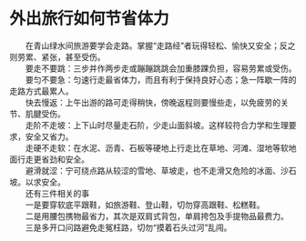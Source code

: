# 外出旅行如何节省体力  
&emsp;&emsp;在青山绿水间旅游要学会走路。掌握“走路经”者玩得轻松、愉快又安全；反之则劳累、紧张，甚至受伤。  
&emsp;&emsp;要走不要跳：三步并作两步走或蹦蹦跳跳会加重膝踝负担，容易劳累或受伤。  
&emsp;&emsp;要匀不要急：匀速行走最省体力，而且有利于保持良好心态；急一阵歇一阵的走路方式最累人。  
&emsp;&emsp;快去慢返：上午出游的路可走得稍快，傍晚返程则要慢些走，以免疲劳的关节、肌腱受伤。  
&emsp;&emsp;走阶不走坡：上下山时尽量走石阶，少走山面斜坡。这样较符合力学和生理要求，安全又省力。  
&emsp;&emsp;走硬不走软：在水泥、沥青、石板等硬地上行走比在草地、河滩、湿地等软地面行走更省劲和安全。  
&emsp;&emsp;避滑就涩：宁可绕点路从较涩的雪地、草坡走，也不走滑又危险的冰面、沙石坡。以求安全。  
&emsp;&emsp;还有三件相关的事  
&emsp;&emsp;一是要穿软底平跟鞋，如旅游鞋、登山鞋，切勿穿高跟鞋、松糕鞋。  
&emsp;&emsp;二是用腰包携物最省力，其次是双肩式背包，单肩挎包及手提物品最费力。  
&emsp;&emsp;三是多开口问路避免走冤枉路，切勿“摸着石头过河”乱闯。  
